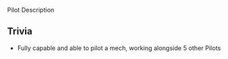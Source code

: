 Pilot Description

## Trivia

* Fully capable and able to pilot a mech, working alongside 5 other Pilots

